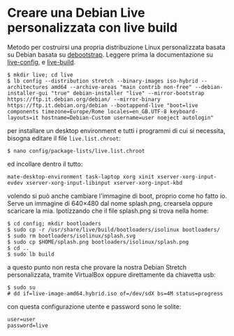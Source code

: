 # Creare una Debian Live personalizzata con live build

Metodo per costruirsi una propria distribuzione Linux personalizzata basata su Debian basata su [debootstrap](https://wiki.debian.org/Debootstrap).
Leggere prima la documentazione su [live-config](https://manpages.debian.org/jessie/live-config-doc/live-config.7.en.html), e [live-build](https://manpages.debian.org/stretch/live-build/live-build.7.en.html).
```
$ mkdir live; cd live
$ lb config --distribution stretch --binary-images iso-hybrid --architectures amd64 --archive-areas "main contrib non-free" --debian-installer-gui "true" debian-installer "live" --mirror-bootstrap https://ftp.it.debian.org/debian/ --mirror-binary https://ftp.it.debian.org/debian --bootappend-live "boot=live components timezone=Europe/Rome locales=en_GB.UTF-8 keyboard-layouts=it hostname=Debian-Custom username=user noeject autologin"
```
per installare un desktop environment e tutti i programmi di cui si necessita, bisogna editare il file `live.list.chroot`:
```
$ nano config/package-lists/live.list.chroot
```
ed incollare dentro il tutto:
```
mate-desktop-environment task-laptop xorg xinit xserver-xorg-input-evdev xserver-xorg-input-libinput xserver-xorg-input-kbd
```
volendo si può anche cambiare l'immagine di boot, proprio come ho fatto io. Serve un immagine di 640×480 dal nome splash.png, crearsela oppure scaricare la mia. Ipotizzando che il file splash.png si trova nella home:

    $ cd config; mkdir bootloaders
    $ sudo cp -r /usr/share/live/build/bootloaders/isolinux bootloaders/
    $ sudo rm bootloaders/isolinux/splash.svg
    $ sudo cp $HOME/splash.png bootloaders/isolinux/splash.png
    $ cd ..
    $ sudo lb build

a questo punto non resta che provare la nostra Debian Stretch personalizzata, tramite VirtualBox oppure direttamente da chiavetta usb:

    $ sudo su
    # dd if=live-image-amd64.hybrid.iso of=/dev/sdX bs=4M status=progress

con questa configurazione utente e password sono le solite:

    user=user
    password=live


